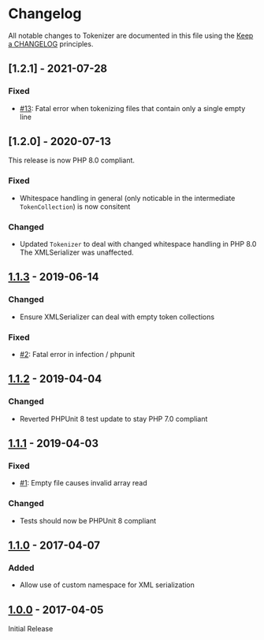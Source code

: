 # Changelog

All notable changes to Tokenizer are documented in this file using the [Keep a CHANGELOG](http://keepachangelog.com/)
principles.

## [1.2.1] - 2021-07-28

### Fixed

* [#13](https://github.com/theseer/tokenizer/issues/13): Fatal error when tokenizing files that contain only a single
  empty line

## [1.2.0] - 2020-07-13

This release is now PHP 8.0 compliant.

### Fixed

* Whitespace handling in general (only noticable in the intermediate `TokenCollection`) is now consitent

### Changed

* Updated `Tokenizer` to deal with changed whitespace handling in PHP 8.0 The XMLSerializer was unaffected.

## [1.1.3] - 2019-06-14

### Changed

* Ensure XMLSerializer can deal with empty token collections

### Fixed

* [#2](https://github.com/theseer/tokenizer/issues/2): Fatal error in infection / phpunit

## [1.1.2] - 2019-04-04

### Changed

* Reverted PHPUnit 8 test update to stay PHP 7.0 compliant

## [1.1.1] - 2019-04-03

### Fixed

* [#1](https://github.com/theseer/tokenizer/issues/1): Empty file causes invalid array read

### Changed

* Tests should now be PHPUnit 8 compliant

## [1.1.0] - 2017-04-07

### Added

* Allow use of custom namespace for XML serialization

## [1.0.0] - 2017-04-05

Initial Release

[1.1.3]: https://github.com/theseer/tokenizer/compare/1.1.2...1.1.3

[1.1.2]: https://github.com/theseer/tokenizer/compare/1.1.1...1.1.2

[1.1.1]: https://github.com/theseer/tokenizer/compare/1.1.0...1.1.1

[1.1.0]: https://github.com/theseer/tokenizer/compare/1.0.0...1.1.0

[1.0.0]: https://github.com/theseer/tokenizer/compare/b2493e57de80c1b7414219b28503fa5c6b4d0a98...1.0.0
